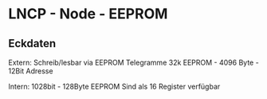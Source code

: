 # LNCP - Node - EEPROM

## Eckdaten

Extern: 
Schreib/lesbar via EEPROM Telegramme
32k EEPROM - 4096 Byte - 12Bit Adresse

Intern: 
1028bit - 128Byte EEPROM
Sind als 16 Register verfügbar


